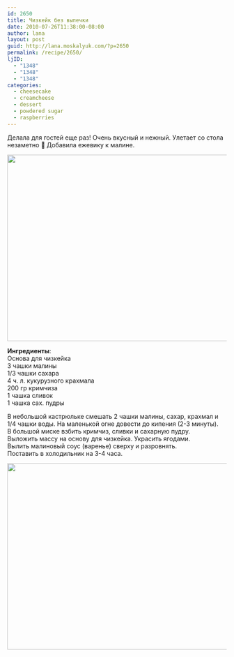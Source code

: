 ```yaml
---
id: 2650
title: Чизкейк без выпечки
date: 2010-07-26T11:38:00-08:00
author: lana
layout: post
guid: http://lana.moskalyuk.com/?p=2650
permalink: /recipe/2650/
ljID:
  - "1348"
  - "1348"
  - "1348"
categories:
  - cheesecake
  - creamcheese
  - dessert
  - powdered sugar
  - raspberries
---
```

Делала для гостей еще раз! Очень вкусный и нежный. Улетает со стола незаметно 🙂 Добавила ежевику к малине.

<img loading="lazy" class="alignnone" title="cheesecake" src="http://farm5.static.flickr.com/4116/4830108307_39b83accfa_z.jpg" alt="" width="640" height="427" /> 

**Ингредиенты**:  
Основа для чизкейка  
3 чашки малины  
1/3 чашки сахара  
4 ч. л. кукурузного крахмала  
200 гр кримчиза  
1 чашка сливок  
1 чашка сах. пудры

В небольшой кастрюльке смешать 2 чашки малины, сахар, крахмал и 1/4 чашки воды. На маленькой огне довести до кипения (2-3 минуты).  
В большой миске взбить кримчиз, сливки и сахарную пудру.  
Выложить массу на основу для чизкейка. Украсить ягодами.  
Вылить малиновый соус (варенье) сверху и разровнять.  
Поставить в холодильник на 3-4 часа.

<img loading="lazy" class="alignnone" title="cheesecake" src="http://farm5.static.flickr.com/4097/4830704526_5d2b3eaa2a_z.jpg" alt="" width="640" height="427" />